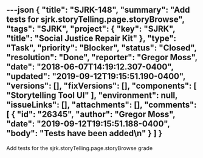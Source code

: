 ---json
{
  "title": "SJRK-148",
  "summary": "Add tests for sjrk.storyTelling.page.storyBrowse",
  "tags": "SJRK",
  "project": {
    "key": "SJRK",
    "title": "Social Justice Repair Kit"
  },
  "type": "Task",
  "priority": "Blocker",
  "status": "Closed",
  "resolution": "Done",
  "reporter": "Gregor Moss",
  "date": "2018-06-07T14:19:12.307-0400",
  "updated": "2019-09-12T19:15:51.190-0400",
  "versions": [],
  "fixVersions": [],
  "components": [
    "Storytelling Tool UI"
  ],
  "environment": null,
  "issueLinks": [],
  "attachments": [],
  "comments": [
    {
      "id": "26345",
      "author": "Gregor Moss",
      "date": "2019-09-12T19:15:51.188-0400",
      "body": "Tests have been added\n"
    }
  ]
}
---
Add tests for the sjrk.storyTelling.page.storyBrowse grade

        